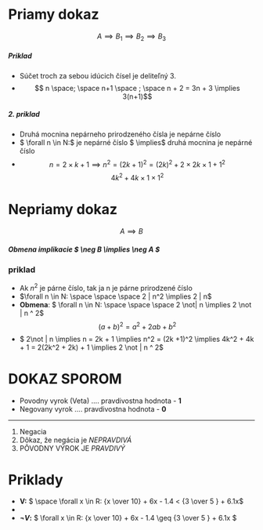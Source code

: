 # Priamy dokaz
 $$ A \implies B_1  \implies B_2 \implies B_3 $$
##### Priklad
- Súčet troch za sebou idúcich čísel je deliteľný 3.
- $$ n \space; \space n+1 \space ; \space n + 2 = 3n + 3 \implies 3(n+1)$$

##### 2. priklad 
- Druhá mocnina nepárneho prirodzeného čísla je nepárne číslo
- $ \forall n \in N:$ je nepárné číslo $ \implies$ druhá mocnina je nepárné číslo
- $$ n = 2 \times k + 1 \implies n^2 = (2k+1)^2 = (2k)^2 + 2 \times 2k \times 1 + 1^2$$
$$ 4k^2 + 4k \times 1 \times 1^2 $$

# Nepriamy dokaz
$$ A \implies B $$
##### Obmena implikacie $ \neg B \implies \neg A $

### priklad
- Ak $n^2$ je párne číslo, tak ja n je párne prirodzené číslo
- $\forall n \in N: \space \space \space 2 | n^2 \implies 2 | n$
- **Obmena**: $ \forall n \in N: \space \space \space 2 \not| n \implies 2 \not | n ^ 2$
$$ (a+b)^2 = a^2 + 2ab + b ^2$$
- $ 2\not | n \implies n = 2k + 1 \implies n^2 = (2k +1)^2 \implies 4k^2 + 4k + 1  = 2(2k^2 + 2k) + 1 \implies 2 \not | n ^ 2$

# DOKAZ SPOROM
- Povodny vyrok (Veta) .... pravdivostna hodnota - **1**
- Negovany vyrok .... pravdivostna hodnota - **0**
----
1) Negacia 
2) Dôkaz, že negácia je *NEPRAVDIVÁ*
3) PÔVODNY VÝROK JE *PRAVDIVÝ*

# Priklady 
- **V:** $ \space \forall x \in R: {x \over 10} + 6x - 1.4 < {3 \over 5 } + 6.1x$
- 
- **$\neg V:$** $ \forall x \in R:  {x \over 10} + 6x - 1.4 \geq {3 \over 5 } + 6.1x  $